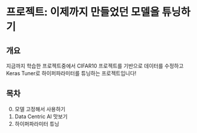 # 프로젝트: 이제까지 만들었던 모델을 튜닝하기
## 개요
지금까지 학습한 프로젝트중에서 CIFAR10 프로젝트를 기반으로 데이터를 수정하고 Keras Tuner로 하이퍼파라미터를 튜닝하는 프로젝트입니다!

## 목차
0. 모델 고정해서 사용하기
1. Data Centric AI 맛보기
2. 하이퍼파라미터 튜닝
